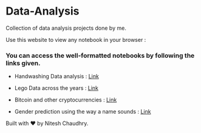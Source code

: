 # Data-Analysis
Collection of data analysis projects done by me.

Use this website to view any notebook in your browser :

### You can access the well-formatted notebooks by following the links given.

- Handwashing Data analysis : [Link](https://nbviewer.jupyter.org/github/NIteshx2/Data-Analysis/blob/master/HandWashing/Dr.%20Semmelweis%20and%20the%20Discovery%20of%20Handwashing/notebook.ipynb)

- Lego Data across the years : [Link](https://nbviewer.jupyter.org/github/NIteshx2/Data-Analysis/blob/master/LegoData/Exploring%2067%20years%20of%20LEGO/notebook.ipynb)

- Bitcoin and other cryptocurrencies : [Link](https://nbviewer.jupyter.org/github/NIteshx2/Data-Analysis/blob/master/CryptoCurrencies%20Data/Exploring%20the%20Bitcoin%20cryptocurrency%20market/notebook.ipynb)

- Gender prediction using the way a name sounds : [Link](https://nbviewer.jupyter.org/github/NIteshx2/Data-Analysis/blob/master/Gender%20prediction%20using%20sound/Name%20Game_%20Gender%20Prediction%20using%20Sound/notebook.ipynb)

Built with :heart: by Nitesh Chaudhry.

